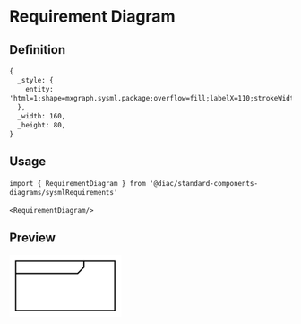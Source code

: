 # Requirement Diagram

## Definition

```
{
  _style: { 
    entity: 'html=1;shape=mxgraph.sysml.package;overflow=fill;labelX=110;strokeWidth=2;align=center;',
  },
  _width: 160,
  _height: 80,
}
```

## Usage

```
import { RequirementDiagram } from '@diac/standard-components-diagrams/sysmlRequirements'

<RequirementDiagram/>
```

## Preview

<img src="./requirement-diagram.png" width="200"/>
